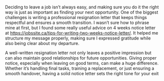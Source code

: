 Deciding to leave a job isn’t always easy, and making sure you do it the right way is just as important as finding your next opportunity. One of the biggest challenges is writing a professional resignation letter that keeps things respectful and ensures a smooth transition. I wasn’t sure how to phrase mine at first, but I found some really useful advice on 4 weeks notice letter at https://jobssite.ca/tips-for-writing-two-weeks-notice-letter/. It helped me structure my message properly, making sure I expressed gratitude while also being clear about my departure.

A well-written resignation letter not only leaves a positive impression but can also maintain good relationships for future opportunities. Giving proper notice, especially when leaving on good terms, can make a huge difference. Whether it’s handling final tasks, training a replacement, or just ensuring a smooth handover, having a solid notice letter sets the right tone for your exit